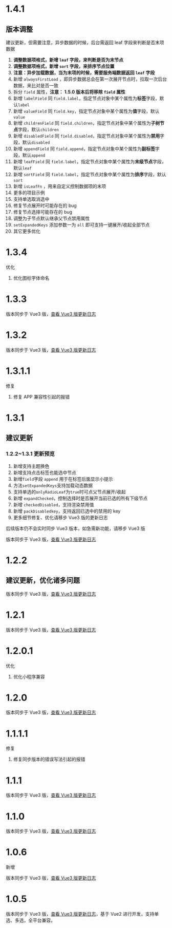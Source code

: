 # 1.4.1

## 版本调整

建议更新，但需要注意，异步数据的时候，后台需返回 leaf 字段来判断是否末项数据

1. **调整数据项格式，新增 `leaf` 字段，来判断是否为末节点**
2. **调整数据项格式，新增 `sort` 字段，来排序节点位置**
3. **注意：异步加载数据，当为末项的时候，需要服务端数据返回 `leaf` 字段**
4. 新增 `alwaysFirstLoad` ，即异步数据总会在第一次展开节点时，拉取一次后台数据，来比对是否一致
5. 拆分 `field` 属性，**注意： 1.5.0 版本后将移除 `field` 属性**
6. 新增 `labelField` 同 `field.label`，指定节点对象中某个属性为**标签**字段，默认`label`
7. 新增 `valueField` 同 `field.key`，指定节点对象中某个属性为**值**字段，默认`value`
8. 新增 `childrenField` 同 `field.children`，指定节点对象中某个属性为**子树节点**字段，默认`children`
9. 新增 `disabledField` 同 `field.disabled`，指定节点对象中某个属性为**禁用**字段，默认`disabled`
10. 新增 `appendField` 同 `field.append`，指定节点对象中某个属性为**副标签**字段，默认`append`
11. 新增 `leafField` 同 `field.label`，指定节点对象中某个属性为**末级节点**字段，默认`leaf`
12. 新增 `sortField` 同 `field.label`，指定节点对象中某个属性为**排序**字段，默认`sort`
13. 新增 `isLeafFn` ，用来自定义控制数据项的末项
14. 更多的项目示例
15. 支持单选取消选中
16. 修复节点展开时可能存在的 bug
17. 修复节点选择可能存在的 bug
18. 调整为子节点默认继承父节点禁用属性
19. `setExpandedKeys` 添加参数一为 `all` 即可支持一键展开/收起全部节点
20. 其它更多优化

# 1.3.4

优化

1. 优化图标字体命名

# 1.3.3

版本同步于 Vue3 版，[查看 Vue3 版更新日志](https://ext.dcloud.net.cn/plugin?id=12384&update_log)

# 1.3.2

版本同步于 Vue3 版，[查看 Vue3 版更新日志](https://ext.dcloud.net.cn/plugin?id=12384&update_log)

# 1.3.1.1

修复

1. 修复 APP 兼容性引起的报错

# 1.3.1

## 建议更新

### 1.2.2~1.3.1 更新预览

1. 新增支持主题换色
2. 新增支持点击标签也能选中节点
3. 新增`field`字段 `append` 用于在标签后面显示小提示
4. 方法`setExpandedKeys`支持加载动态数据
5. 支持单选的`onlyRadioLeaf`为`true`时可点父节点展开/收起
6. 新增 `expandChecked`，控制选择时是否展开当前已选的所有下级节点
7. 新增 `checkedDisabled`，支持渲染禁用值
8. 新增 `packDisabledkey`，支持返回已选中的禁用的 key
9. 更多细节修复、优化请移步 Vue3 版的更新日志

后续版本仍不会实时同步 Vue3 版本，如急需新功能，请移步 Vue3 版

版本同步于 Vue3 版，[查看 Vue3 版更新日志](https://ext.dcloud.net.cn/plugin?id=12384&update_log)

# 1.2.2

## 建议更新，优化诸多问题

版本同步于 Vue3 版，[查看 Vue3 版更新日志](https://ext.dcloud.net.cn/plugin?id=12384&update_log)

# 1.2.1

版本同步于 Vue3 版，[查看 Vue3 版更新日志](https://ext.dcloud.net.cn/plugin?id=12384&update_log)

# 1.2.0.1

优化

1. 优化小程序兼容

# 1.2.0

版本同步于 Vue3 版，[查看 Vue3 版更新日志](https://ext.dcloud.net.cn/plugin?id=12384&update_log)

# 1.1.1.1

修复

1. 修复同步版本的错误写法引起的报错

# 1.1.1

版本同步于 Vue3 版，[查看 Vue3 版更新日志](https://ext.dcloud.net.cn/plugin?id=12384&update_log)

# 1.1.0

版本同步于 Vue3 版，[查看 Vue3 版更新日志](https://ext.dcloud.net.cn/plugin?id=12384&update_log)

# 1.0.6

新增

版本同步于 Vue3 版，[查看 Vue3 版更新日志](https://ext.dcloud.net.cn/plugin?id=12384&update_log)

# 1.0.5

版本同步于 Vue3 版，[查看 Vue3 版更新日志](https://ext.dcloud.net.cn/plugin?id=12384)，基于 Vue2 进行开发，支持单选、多选，全平台兼容。
